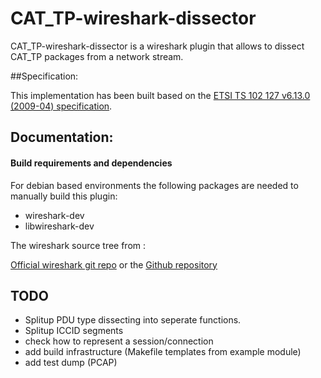 CAT\_TP-wireshark-dissector 
======
CAT\_TP-wireshark-dissector is a wireshark plugin that allows to dissect CAT\_TP packages from a network stream.

##Specification:

This implementation has been built based on the  [ETSI TS 102 127 v6.13.0 (2009-04) specification](http://www.etsi.org/deliver/etsi_ts/102100_102199/102127/06.13.00_60/ts_102127v061300p.pdf).

## Documentation:

#### Build requirements and dependencies

For debian based environments the following packages are needed to manually build this plugin:

 * wireshark-dev
 * libwireshark-dev

The wireshark source tree from :

[Official wireshark git repo](https://code.wireshark.org/review/p/wireshark.git) or the [Github repository](https://github.com/wireshark/wireshark)

## TODO
 * Splitup PDU type dissecting into seperate functions.
 * Splitup ICCID segments
 * check how to represent a session/connection
 * add build infrastructure (Makefile templates from example module)
 * add test dump (PCAP)
